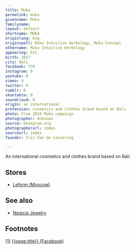 ```yaml
---
title: Muka
permalink: muka
givenname: Muka
familyname:
layout: default
shortname: MUKA
originlang: Eng.
originspell: Muka Intuitive Herbology, Muka Concept
othername: Muka Intuitive Herbology
appearing: Est.
birth: 2017
city: Bali
facebook: 776
instagram: 0
youtube: 0
vimeo: 0
twitter: 0
tumblr: 0
vkontakte: 0
soundcloud: 0
origin: an international
profession: cosmetics and clothes brand based on Bali
photo: From 2018 Muka campaign
photographer: Unknown
source: Deskgram.org
photographerurl: index
sourceurl: index
founder: Iris Van de Coevering

---
```


An international cosmetics and clothes brand based on Bali.

## Stores

+ [Leform (Moscow)](leform)

## See also

+ [Nagicia Jewelry](nagicia-jewelry)


## Footnotes

[[1]](#a1) <span id="f1"></span> [{{page.title}} (Facebook)](https://www.facebook.com/pg/mukaskincare/ads/?ref=page_internal)
